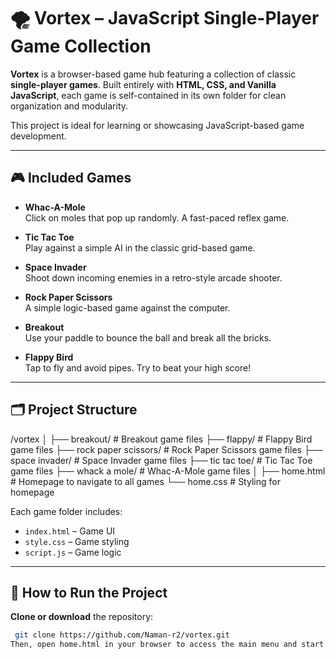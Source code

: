 # 🌪️ Vortex – JavaScript Single-Player Game Collection

**Vortex** is a browser-based game hub featuring a collection of classic **single-player games**. Built entirely with **HTML, CSS, and Vanilla JavaScript**, each game is self-contained in its own folder for clean organization and modularity.

This project is ideal for learning or showcasing JavaScript-based game development.

---

## 🎮 Included Games

- **Whac-A-Mole**  
  Click on moles that pop up randomly. A fast-paced reflex game.

- **Tic Tac Toe**  
  Play against a simple AI in the classic grid-based game.

- **Space Invader**  
  Shoot down incoming enemies in a retro-style arcade shooter.

- **Rock Paper Scissors**  
  A simple logic-based game against the computer.

- **Breakout**  
  Use your paddle to bounce the ball and break all the bricks.

- **Flappy Bird**  
  Tap to fly and avoid pipes. Try to beat your high score!

---

## 🗂️ Project Structure

/vortex
│
├── breakout/ # Breakout game files
├── flappy/ # Flappy Bird game files
├── rock paper scissors/ # Rock Paper Scissors game files
├── space invader/ # Space Invader game files
├── tic tac toe/ # Tic Tac Toe game files
├── whack a mole/ # Whac-A-Mole game files
│
├── home.html # Homepage to navigate to all games
└── home.css # Styling for homepage

Each game folder includes:
- `index.html` – Game UI
- `style.css` – Game styling
- `script.js` – Game logic

---

## 🚀 How to Run the Project

 **Clone or download** the repository:
   ```bash
    git clone https://github.com/Naman-r2/vortex.git
Then, open home.html in your browser to access the main menu and start playing!

